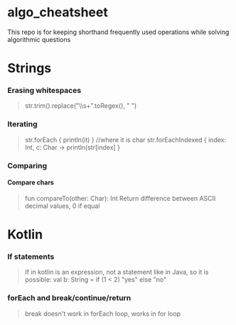 # algo_cheatsheet
This repo is for keeping shorthand frequently used operations while solving algorithmic questions

# Strings

### Erasing whitespaces
> str.trim().replace("\\\s+".toRegex(), " ")

### Iterating
> str.forEach { println(it) } //where it is char
  str.forEachIndexed { index: Int, c: Char -> 
  println(str[index] }
  
### Comparing
#### Compare chars
> fun compareTo(other: Char): Int
> Return difference between ASCII decimal values, 0 if equal
  
# Kotlin
### If statements
> If in kotlin is an expression, not a statement like in Java, so it is possible:
> val b: String = if (1 < 2) "yes" else "no"

### forEach and break/continue/return
> break doesn't work in forEach loop, works in for loop

